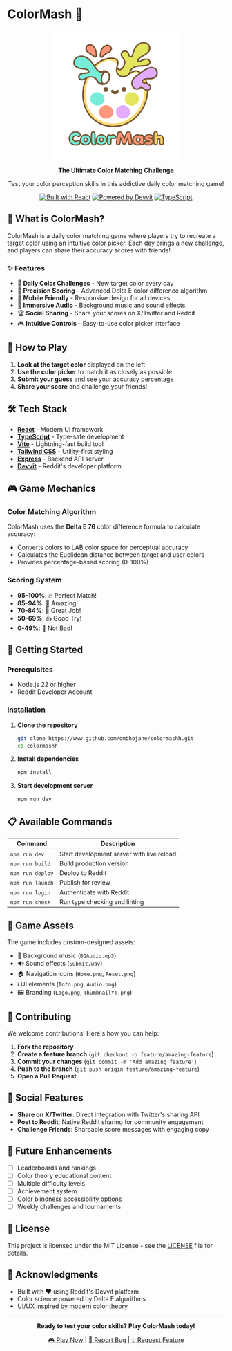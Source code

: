 # ColorMash 🎨

<div align="center">
  <img src="src/client/public/Logo.png" alt="ColorMash Logo" width="300"/>
  
  **The Ultimate Color Matching Challenge**
  
  Test your color perception skills in this addictive daily color matching game!
  
  [![Built with React](https://img.shields.io/badge/Built%20with-React-61dafb?style=flat-square&logo=react)](https://react.dev/)
  [![Powered by Devvit](https://img.shields.io/badge/Powered%20by-Devvit-ff4500?style=flat-square&logo=reddit)](https://developers.reddit.com/)
  [![TypeScript](https://img.shields.io/badge/TypeScript-007acc?style=flat-square&logo=typescript&logoColor=white)](https://www.typescriptlang.org/)
</div>

## 🎯 What is ColorMash?

ColorMash is a daily color matching game where players try to recreate a target color using an intuitive color picker. Each day brings a new challenge, and players can share their accuracy scores with friends!

### ✨ Features

- 🎨 **Daily Color Challenges** - New target color every day
- 🎯 **Precision Scoring** - Advanced Delta E color difference algorithm
- 📱 **Mobile Friendly** - Responsive design for all devices
- 🎵 **Immersive Audio** - Background music and sound effects
- 🏆 **Social Sharing** - Share your scores on X/Twitter and Reddit
- 🎮 **Intuitive Controls** - Easy-to-use color picker interface

## 🚀 How to Play

1. **Look at the target color** displayed on the left
2. **Use the color picker** to match it as closely as possible
3. **Submit your guess** and see your accuracy percentage
4. **Share your score** and challenge your friends!

## 🛠️ Tech Stack

- **[React](https://react.dev/)** - Modern UI framework
- **[TypeScript](https://www.typescriptlang.org/)** - Type-safe development
- **[Vite](https://vite.dev/)** - Lightning-fast build tool
- **[Tailwind CSS](https://tailwindcss.com/)** - Utility-first styling
- **[Express](https://expressjs.com/)** - Backend API server
- **[Devvit](https://developers.reddit.com/)** - Reddit's developer platform

## 🎮 Game Mechanics

### Color Matching Algorithm
ColorMash uses the **Delta E 76** color difference formula to calculate accuracy:
- Converts colors to LAB color space for perceptual accuracy
- Calculates the Euclidean distance between target and user colors
- Provides percentage-based scoring (0-100%)

### Scoring System
- **95-100%**: 🔥 Perfect Match!
- **85-94%**: 🌟 Amazing!
- **70-84%**: 👏 Great Job!
- **50-69%**: 👍 Good Try!
- **0-49%**: 🎯 Not Bad!

## 🚀 Getting Started

### Prerequisites
- Node.js 22 or higher
- Reddit Developer Account

### Installation

1. **Clone the repository**
   ```bash
   git clone https://www.github.com/ombhojane/colormashh.git
   cd colormashh
   ```

2. **Install dependencies**
   ```bash
   npm install
   ```

3. **Start development server**
   ```bash
   npm run dev
   ```

## 📋 Available Commands

| Command | Description |
|---------|-------------|
| `npm run dev` | Start development server with live reload |
| `npm run build` | Build production version |
| `npm run deploy` | Deploy to Reddit |
| `npm run launch` | Publish for review |
| `npm run login` | Authenticate with Reddit |
| `npm run check` | Run type checking and linting |

## 🎨 Game Assets

The game includes custom-designed assets:
- 🎵 Background music (`BGAudio.mp3`)
- 🔊 Sound effects (`Submit.wav`)
- 🏠 Navigation icons (`Home.png`, `Reset.png`)
- ℹ️ UI elements (`Info.png`, `Audio.png`)
- 🖼️ Branding (`Logo.png`, `ThumbnailYT.png`)

## 🤝 Contributing

We welcome contributions! Here's how you can help:

1. **Fork the repository**
2. **Create a feature branch** (`git checkout -b feature/amazing-feature`)
3. **Commit your changes** (`git commit -m 'Add amazing feature'`)
4. **Push to the branch** (`git push origin feature/amazing-feature`)
5. **Open a Pull Request**

## 📱 Social Features

- **Share on X/Twitter**: Direct integration with Twitter's sharing API
- **Post to Reddit**: Native Reddit sharing for community engagement
- **Challenge Friends**: Shareable score messages with engaging copy

## 🎯 Future Enhancements

- [ ] Leaderboards and rankings
- [ ] Color theory educational content
- [ ] Multiple difficulty levels
- [ ] Achievement system
- [ ] Color blindness accessibility options
- [ ] Weekly challenges and tournaments

## 📄 License

This project is licensed under the MIT License - see the [LICENSE](LICENSE) file for details.

## 🙏 Acknowledgments

- Built with ❤️ using Reddit's Devvit platform
- Color science powered by Delta E algorithms
- UI/UX inspired by modern color theory

---

<div align="center">
  <strong>Ready to test your color skills? Play ColorMash today!</strong>
  
  [🎮 Play Now]() | [🐛 Report Bug](your-issues-url) | [💡 Request Feature](your-issues-url)
</div>
